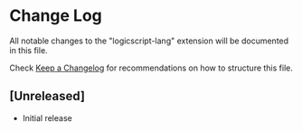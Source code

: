 # Change Log

All notable changes to the "logicscript-lang" extension will be documented in this file.

Check [Keep a Changelog](http://keepachangelog.com/) for recommendations on how to structure this file.

## [Unreleased]

- Initial release